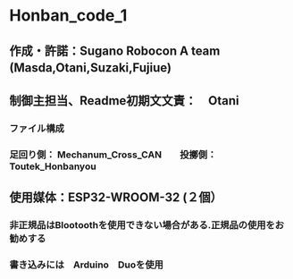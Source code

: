 # Honban_code_1
## 作成・許諾：Sugano Robocon A team (Masda,Otani,Suzaki,Fujiue)　
## 制御主担当、Readme初期文文責：　Otani
### ファイル構成 
### 足回り側： Mechanum_Cross_CAN　　投擲側：Toutek_Honbanyou

## 使用媒体：ESP32-WROOM-32 (２個）　
### 非正規品はBlootoothを使用できない場合がある.正規品の使用をお勧めする
### 書き込みには　Arduino　Duoを使用

##

